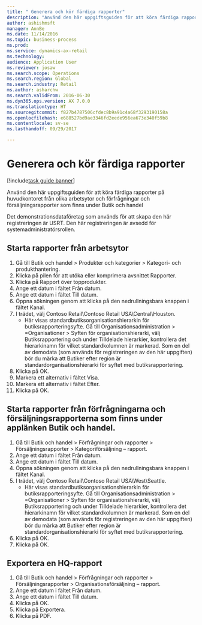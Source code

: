 ```yaml
--- 
title: " Generera och kör färdiga rapporter"
description: "Använd den här uppgiftsguiden för att köra färdiga rapporter på huvudkontoret från olika arbetsytor och förfrågningar och försäljningsrapporter som finns under Butik och handel"
author: ashishmsft
manager: AnnBe
ms.date: 11/14/2016
ms.topic: business-process
ms.prod: 
ms.service: dynamics-ax-retail
ms.technology: 
audience: Application User
ms.reviewer: josaw
ms.search.scope: Operations
ms.search.region: Global
ms.search.industry: Retail
ms.author: asharchw
ms.search.validFrom: 2016-06-30
ms.dyn365.ops.version: AX 7.0.0
ms.translationtype: HT
ms.sourcegitcommit: f827b4787506cfdec8b9a91c4a68f3293190158a
ms.openlocfilehash: e688527bd9ae3346fd2eede956ea673e340f59b8
ms.contentlocale: sv-se
ms.lasthandoff: 09/29/2017

---
```

# <a name="generate-and-run-out-of-box-reports"></a> Generera och kör färdiga rapporter

[!include[task guide banner](../includes/task-guide-banner.md)]

Använd den här uppgiftsguiden för att köra färdiga rapporter på huvudkontoret från olika arbetsytor och förfrågningar och försäljningsrapporter som finns under Butik och handel



Det demonstrationsdataföretag som används för att skapa den här registreringen är USRT. Den här registreringen är avsedd för systemadministratörsrollen.


## <a name="launch-reports-from-workspaces"></a>Starta rapporter från arbetsytor
1. Gå till Butik och handel > Produkter och kategorier > Kategori- och produkthantering.
2. Klicka på pilen för att utöka eller komprimera avsnittet Rapporter.
3. Klicka på Rapport över topprodukter.
4. Ange ett datum i fältet Från datum.
5. Ange ett datum i fältet Till datum.
6. Öppna sökningen genom att klicka på den nedrullningsbara knappen i fältet Kanal.
7. I trädet, välj Contoso Retail\Contoso Retail USA\Central\Houston.
    * Här visas standardbutiksorganisationshierarkin för butiksrapporteringsyfte.   Gå till Organisationsadministration > Organisationer > Syften för organisationshierarki, välj Butiksrapportering och under Tilldelade hierarkier, kontrollera det hierarkinamn för vilket standardkolumnen är markerad.      Som en del av demodata (som används för registreringen av den här uppgiften) bör du märka att Butiker efter region är standardorganisationshierarki för syftet med butiksrapportering.     
8. Klicka på OK.
9. Markera ett alternativ i fältet Visa.
10. Markera ett alternativ i fältet Efter.
11. Klicka på OK.

## <a name="launch-reports-from-the-inquiries-and-sales-reports-located-under-retail--commerce-app-link"></a>Starta rapporter från förfrågningarna och försäljningsrapporterna som finns under applänken Butik och handel.
1. Gå till Butik och handel > Förfrågningar och rapporter > Försäljningsrapporter > Kategoriförsäljning – rapport.
2. Ange ett datum i fältet Från datum.
3. Ange ett datum i fältet Till datum.
4. Öppna sökningen genom att klicka på den nedrullningsbara knappen i fältet Kanal.
5. I trädet, välj Contoso Retail\Contoso Retail USA\West\Seattle.
    * Här visas standardbutiksorganisationshierarkin för butiksrapporteringsyfte.   Gå till Organisationsadministration > Organisationer > Syften för organisationshierarki, välj Butiksrapportering och under Tilldelade hierarkier, kontrollera det hierarkinamn för vilket standardkolumnen är markerad.      Som en del av demodata (som används för registreringen av den här uppgiften) bör du märka att Butiker efter region är standardorganisationshierarki för syftet med butiksrapportering.     
6. Klicka på OK.
7. Klicka på OK.

## <a name="export-an-hq-reports"></a>Exportera en HQ-rapport
1. Gå till Butik och handel > Förfrågningar och rapporter > Försäljningsrapporter > Organisationsförsäljning – rapport.
2. Ange ett datum i fältet Från datum.
3. Ange ett datum i fältet Till datum.
4. Klicka på OK.
5. Klicka på Exportera.
6. Klicka på PDF.


